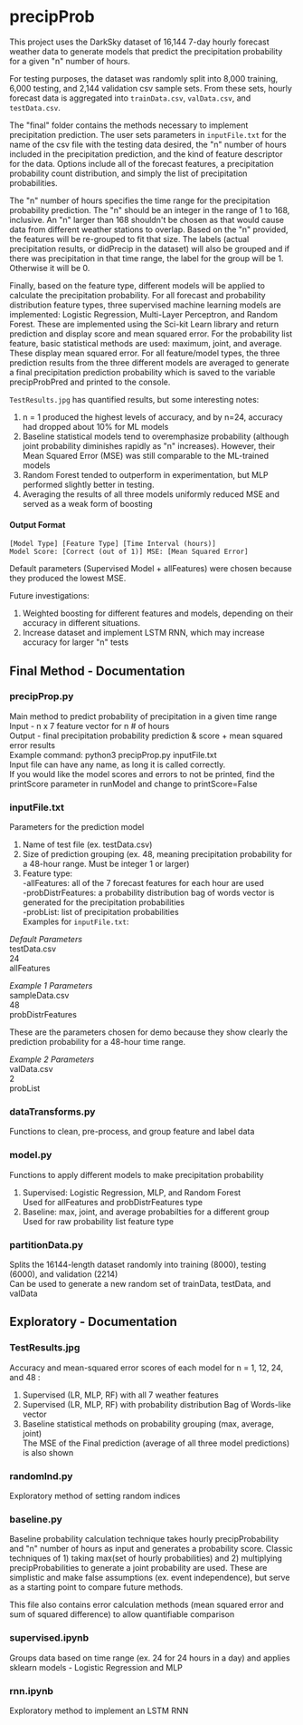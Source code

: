 # precipProb

This project uses the DarkSky dataset of 16,144 7-day hourly forecast weather data to generate models that predict the precipitation probability for a given "n" number of hours. <br>

For testing purposes, the dataset was randomly split into 8,000 training, 6,000 testing, and 2,144 validation csv sample sets. From these sets, hourly forecast data is aggregated into `trainData.csv`, `valData.csv`, and `testData.csv`. <br>

The "final" folder contains the methods necessary to implement precipitation prediction. The user sets parameters in `inputFile.txt` for the name of the csv file with the testing data desired, the "n" number of hours included in the precipitation prediction, and the kind of feature descriptor for the data. Options include all of the forecast features, a precipitation probability count distribution, and simply the list of precipitation probabilities. <br>

The "n" number of hours specifies the time range for the precipitation probability prediction. The "n" should be an integer in the range of 1 to 168, inclusive. An "n" larger than 168 shouldn't be chosen as that would cause data from different weather stations to overlap. Based on the "n" provided, the features will be re-grouped to fit that size. The labels (actual precipitation results, or didPrecip in the dataset) will also be grouped and if there was precipitation in that time range, the label for the group will be 1. Otherwise it will be 0. <br>

Finally, based on the feature type, different models will be applied to calculate the precipitation probability. For all forecast and probability distribution feature types, three supervised machine learning models are implemented: Logistic Regression, Multi-Layer Perceptron, and Random Forest. These are implemented using the Sci-kit Learn library and return prediction and display score and mean squared error. For the probability list feature, basic statistical methods are used: maximum, joint, and average. These display mean squared error. For all feature/model types, the three prediction results from the three different models are averaged to generate a final precipitation prediction probability which is saved to the variable precipProbPred and printed to the console. <br>

`TestResults.jpg` has quantified results, but some interesting notes: <br>
1. n = 1 produced the highest levels of accuracy, and by n=24, accuracy had dropped about 10% for ML models
2. Baseline statistical models tend to overemphasize probability (although joint probability diminishes rapidly as "n" increases). However, their Mean Squared Error (MSE) was still comparable to the ML-trained models <br>
3. Random Forest tended to outperform in experimentation, but MLP performed slightly better in testing. <br>
4. Averaging the results of all three models uniformly reduced MSE and served as a weak form of boosting <br>

#### Output Format

```
[Model Type] [Feature Type] [Time Interval (hours)]
Model Score: [Correct (out of 1)] MSE: [Mean Squared Error]
```

Default parameters (Supervised Model + allFeatures) were chosen because they produced the lowest MSE.

Future investigations: <br>
1. Weighted boosting for different features and models, depending on their accuracy in different situations. <br>
2. Increase dataset and implement LSTM RNN, which may increase accuracy for larger "n" tests <br>

## Final Method - Documentation

### precipProp.py
Main method to predict probability of precipitation in a given time range <br>
Input - n x 7 feature vector for n # of hours <br>
Output - final precipitation probability prediction & score + mean squared error results <br>
Example command: python3 precipProp.py inputFile.txt <br>
Input file can have any name, as long it is called correctly. <br>
If you would like the model scores and errors to not be printed, find the printScore parameter in runModel and change to printScore=False <br>

### inputFile.txt
Parameters for the prediction model <br>
1. Name of test file (ex. testData.csv) <br>
2. Size of prediction grouping (ex. 48, meaning precipitation probability for a 48-hour range. Must be integer 1 or larger) <br>
3. Feature type: <br>
   -allFeatures: all of the 7 forecast features for each hour are used <br>
   -probDistrFeatures: a probability distribution bag of words vector is generated for the precipitation probabilities <br>
   -probList: list of precipitation probabilities <br>
Examples for `inputFile.txt`: <br>

*Default Parameters* <br>
testData.csv <br>
24 <br>
allFeatures <br>

*Example 1 Parameters* <br>
sampleData.csv <br>
48 <br>
probDistrFeatures <br>

These are the parameters chosen for demo because they show clearly the prediction probability for a 48-hour time range. <br>

*Example 2 Parameters* <br>
valData.csv <br>
2 <br>
probList <br>

### dataTransforms.py
Functions to clean, pre-process, and group feature and label data

### model.py
Functions to apply different models to make precipitation probability <br>
1. Supervised: Logistic Regression, MLP, and Random Forest <br>
   Used for allFeatures and probDistrFeatures type <br>
2. Baseline: max, joint, and average probabilties for a different group <br>
   Used for raw probability list feature type <br>

### partitionData.py
Splits the 16144-length dataset randomly into training (8000), testing (6000), and validation (2214) <br>
Can be used to generate a new random set of trainData, testData, and valData

## Exploratory - Documentation

### TestResults.jpg
Accuracy and mean-squared error scores of each model for n = 1, 12, 24, and 48 :<br>
1. Supervised (LR, MLP, RF) with all 7 weather features <br>
2. Supervised (LR, MLP, RF) with probability distribution Bag of Words-like vector <br>
3. Baseline statistical methods on probability grouping (max, average, joint) <br>
The MSE of the Final prediction (average of all three model predictions) is also shown <br>

### randomInd.py
Exploratory method of setting random indices

### baseline.py
Baseline probability calculation technique takes hourly precipProbability and "n" number of hours as input and generates a probability score. Classic techniques of 1) taking max(set of hourly probabilities) and 2) multiplying precipProbabilities to generate a joint probability are used. These are simplistic and make false assumptions (ex. event independence), but serve as a starting point to compare future methods. 

This file also contains error calculation methods (mean squared error and sum of squared difference) to allow quantifiable comparison

### supervised.ipynb
Groups data based on time range (ex. 24 for 24 hours in a day) and applies sklearn models -  Logistic Regression and MLP

### rnn.ipynb
Exploratory method to implement an LSTM RNN
